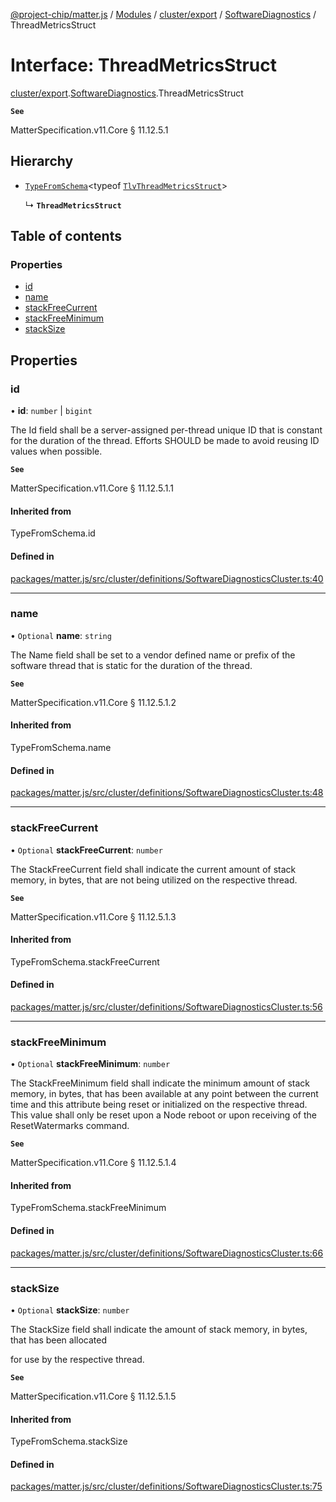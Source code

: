 [@project-chip/matter.js](../README.md) / [Modules](../modules.md) / [cluster/export](../modules/cluster_export.md) / [SoftwareDiagnostics](../modules/cluster_export.SoftwareDiagnostics.md) / ThreadMetricsStruct

# Interface: ThreadMetricsStruct

[cluster/export](../modules/cluster_export.md).[SoftwareDiagnostics](../modules/cluster_export.SoftwareDiagnostics.md).ThreadMetricsStruct

**`See`**

MatterSpecification.v11.Core § 11.12.5.1

## Hierarchy

- [`TypeFromSchema`](../modules/tlv_export.md#typefromschema)\<typeof [`TlvThreadMetricsStruct`](../modules/cluster_export.SoftwareDiagnostics.md#tlvthreadmetricsstruct)\>

  ↳ **`ThreadMetricsStruct`**

## Table of contents

### Properties

- [id](cluster_export.SoftwareDiagnostics.ThreadMetricsStruct.md#id)
- [name](cluster_export.SoftwareDiagnostics.ThreadMetricsStruct.md#name)
- [stackFreeCurrent](cluster_export.SoftwareDiagnostics.ThreadMetricsStruct.md#stackfreecurrent)
- [stackFreeMinimum](cluster_export.SoftwareDiagnostics.ThreadMetricsStruct.md#stackfreeminimum)
- [stackSize](cluster_export.SoftwareDiagnostics.ThreadMetricsStruct.md#stacksize)

## Properties

### id

• **id**: `number` \| `bigint`

The Id field shall be a server-assigned per-thread unique ID that is constant for the duration of the
thread. Efforts SHOULD be made to avoid reusing ID values when possible.

**`See`**

MatterSpecification.v11.Core § 11.12.5.1.1

#### Inherited from

TypeFromSchema.id

#### Defined in

[packages/matter.js/src/cluster/definitions/SoftwareDiagnosticsCluster.ts:40](https://github.com/project-chip/matter.js/blob/558e12c94a201592c28c7bc0743705360b3e5ca6/packages/matter.js/src/cluster/definitions/SoftwareDiagnosticsCluster.ts#L40)

___

### name

• `Optional` **name**: `string`

The Name field shall be set to a vendor defined name or prefix of the software thread that is static for the
duration of the thread.

**`See`**

MatterSpecification.v11.Core § 11.12.5.1.2

#### Inherited from

TypeFromSchema.name

#### Defined in

[packages/matter.js/src/cluster/definitions/SoftwareDiagnosticsCluster.ts:48](https://github.com/project-chip/matter.js/blob/558e12c94a201592c28c7bc0743705360b3e5ca6/packages/matter.js/src/cluster/definitions/SoftwareDiagnosticsCluster.ts#L48)

___

### stackFreeCurrent

• `Optional` **stackFreeCurrent**: `number`

The StackFreeCurrent field shall indicate the current amount of stack memory, in bytes, that are not being
utilized on the respective thread.

**`See`**

MatterSpecification.v11.Core § 11.12.5.1.3

#### Inherited from

TypeFromSchema.stackFreeCurrent

#### Defined in

[packages/matter.js/src/cluster/definitions/SoftwareDiagnosticsCluster.ts:56](https://github.com/project-chip/matter.js/blob/558e12c94a201592c28c7bc0743705360b3e5ca6/packages/matter.js/src/cluster/definitions/SoftwareDiagnosticsCluster.ts#L56)

___

### stackFreeMinimum

• `Optional` **stackFreeMinimum**: `number`

The StackFreeMinimum field shall indicate the minimum amount of stack memory, in bytes, that has been
available at any point between the current time and this attribute being reset or initialized on the
respective thread. This value shall only be reset upon a Node reboot or upon receiving of the
ResetWatermarks command.

**`See`**

MatterSpecification.v11.Core § 11.12.5.1.4

#### Inherited from

TypeFromSchema.stackFreeMinimum

#### Defined in

[packages/matter.js/src/cluster/definitions/SoftwareDiagnosticsCluster.ts:66](https://github.com/project-chip/matter.js/blob/558e12c94a201592c28c7bc0743705360b3e5ca6/packages/matter.js/src/cluster/definitions/SoftwareDiagnosticsCluster.ts#L66)

___

### stackSize

• `Optional` **stackSize**: `number`

The StackSize field shall indicate the amount of stack memory, in bytes, that has been allocated

for use by the respective thread.

**`See`**

MatterSpecification.v11.Core § 11.12.5.1.5

#### Inherited from

TypeFromSchema.stackSize

#### Defined in

[packages/matter.js/src/cluster/definitions/SoftwareDiagnosticsCluster.ts:75](https://github.com/project-chip/matter.js/blob/558e12c94a201592c28c7bc0743705360b3e5ca6/packages/matter.js/src/cluster/definitions/SoftwareDiagnosticsCluster.ts#L75)
